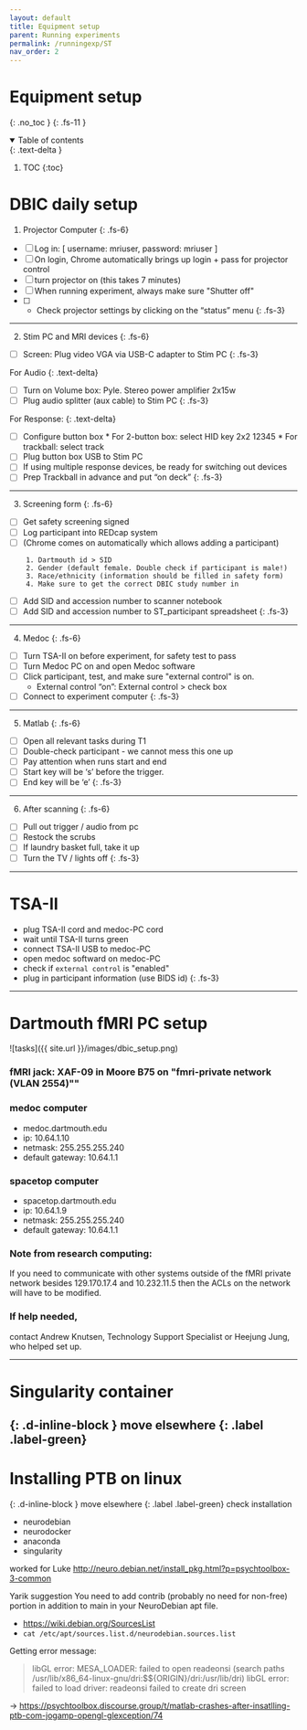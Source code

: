 ```yaml
---
layout: default
title: Equipment setup
parent: Running experiments
permalink: /runningexp/ST
nav_order: 2
---
```


# Equipment setup
{: .no_toc }
{: .fs-11 }


<!-- ## Table of contents
{: .no_toc .text-delta } -->

<details open markdown="block">
  <summary>
    Table of contents
  </summary>
  {: .text-delta }

1. TOC
{:toc}
</details>

# DBIC daily setup

1. Projector Computer {: .fs-6}

* [ ] Log in: [ username: mriuser, password: mriuser ]
* [ ] On login, Chrome automatically brings up login + pass for projector control
* [ ] turn projector on (this takes 7 minutes)
* [ ] When running experiment, always make sure "Shutter off"
* [ ] + Check projector settings by clicking on the “status” menu
{: .fs-3}

---

2. Stim PC and MRI devices {: .fs-6}
* [ ] Screen: Plug video VGA via USB-C adapter to Stim PC
{: .fs-3}

For Audio {: .text-delta}
* [ ] Turn on Volume box: Pyle. Stereo power amplifier 2x15w
* [ ] Plug audio splitter (aux cable) to Stim PC
{: .fs-3}

For Response: {: .text-delta}
* [ ] Configure button box
      * For 2-button box: select HID key 2x2 12345
      * For trackball: select track
* [ ] Plug button box USB to Stim PC
* [ ] If using multiple response devices, be ready for switching out devices
* [ ] Prep Trackball in advance and put “on deck”
{: .fs-3}
---

3. Screening form
{: .fs-6}
* [ ] Get safety screening signed
* [ ] Log participant into REDcap system
* [ ] (Chrome comes on automatically which allows adding a participant)

```
    1. Dartmouth id > SID
    2. Gender (default female. Double check if participant is male!)
    3. Race/ethnicity (information should be filled in safety form)
    4. Make sure to get the correct DBIC study number in
```

* [ ] Add SID and accession number to scanner notebook
* [ ] Add SID and accession number to ST_participant spreadsheet
{: .fs-3}

---

4. Medoc
{: .fs-6}
* [ ] Turn TSA-II on before experiment, for safety test to pass
* [ ] Turn Medoc PC on and open Medoc software
* [ ] Click participant, test, and make sure "external control" is on.
    * External control “on”: External control > check box
* [ ] Connect to experiment computer
{: .fs-3}
---

5. Matlab
{: .fs-6}
* [ ] Open all relevant tasks during T1
* [ ] Double-check participant - we cannot mess this one up
* [ ] Pay attention when runs start and end
* [ ] Start key will be ‘s’ before the trigger.
* [ ] End key will be ‘e’
{: .fs-3}

---

6. After scanning
{: .fs-6}
* [ ] Pull out trigger / audio from pc
* [ ] Restock the scrubs
* [ ] If laundry basket full, take it up
* [ ] Turn the TV / lights off
{: .fs-3}

---


# TSA-II
* plug TSA-II cord and medoc-PC cord
* wait until TSA-II turns green
* connect TSA-II USB to medoc-PC
* open medoc softward on medoc-PC
* check if `external control` is "enabled"
* plug in participant information (use BIDS id)
{: .fs-3}

---

# Dartmouth fMRI PC setup
![tasks]({{ site.url }}/images/dbic_setup.png)

### fMRI jack: XAF-09 in Moore B75 on "fmri-private network (VLAN 2554)""

### medoc computer
* medoc.dartmouth.edu
* ip: 10.64.1.10
* netmask: 255.255.255.240
* default gateway: 10.64.1.1

### spacetop computer
* spacetop.dartmouth.edu
* ip: 10.64.1.9
* netmask: 255.255.255.240
* default gateway: 10.64.1.1

### Note from research computing:
If you need to communicate with other systems outside of the fMRI private network besides 129.170.17.4 and 10.232.11.5 then the ACLs on the network will have to be modified.

### If help needed,
contact Andrew Knutsen, Technology Support Specialist
or Heejung Jung, who helped set up.


---

# Singularity container
{: .d-inline-block }
move elsewhere
{: .label .label-green}
---

# Installing PTB on linux
{: .d-inline-block }
move elsewhere
{: .label .label-green}
check installation
* neurodebian
* neurodocker
* anaconda
* singularity


worked for Luke
 http://neuro.debian.net/install_pkg.html?p=psychtoolbox-3-common

 Yarik suggestion
 You need to add contrib (probably no need for non-free) portion in addition to main in your NeuroDebian apt file.
* https://wiki.debian.org/SourcesList
* `cat /etc/apt/sources.list.d/neurodebian.sources.list`


Getting error message:
> libGL error: MESA_LOADER: failed to open readeonsi (search paths /usr/lib/x86_64-linux-gnu/dri:\$${ORIGIN}/dri:/usr/lib/dri)
libGL error: failed to load driver: readeonsi
failed to create dri screen

-> https://psychtoolbox.discourse.group/t/matlab-crashes-after-insatlling-ptb-com-jogamp-opengl-glexception/74
